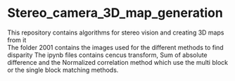 # Stereo_camera_3D_map_generation
This repository contains algorithms for stereo vision and creating 3D maps from it  
The folder 2001 contains the images used for the different methods to find disparity 
The ipynb files contains cencus transform, Sum of absolute difference and the Normalized correlation method which use the multi block or the single block matching methods. 
